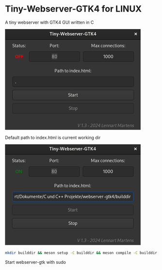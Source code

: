 <p><h1>Tiny-Webserver-GTK4 for LINUX</h1>
</p><p>A tiny webserver with GTK4 GUI written in C</p>
<p></p><img src="screenshot2.png" alt="screenshot"></img></p>
<p>Default path to index.html is current working dir</p><img src="screenshot3.png" alt="screenshot"></img></p>

```bash
mkdir builddir && meson setup -C builddir && meson compile -C builddir &&
```

Start webserver-gtk with sudo
